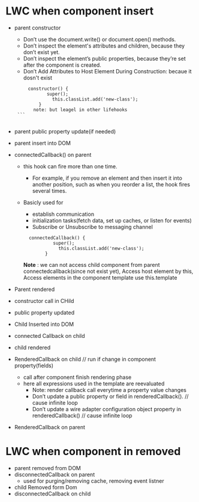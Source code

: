 # LWC when component insert

- parent constructor
	 - Don’t use the document.write() or document.open() methods.
	 - Don’t inspect the element's attributes and children, because they don’t exist yet.
	 - Don’t inspect the element’s public properties, because they’re set after the component is created.
	 - Don’t Add Attributes to Host Element During Construction: becaue it dosn't exist
     ```
          constructor() {
                 super();
                   this.classList.add('new-class');
              }
            note: but leagel in other lifehooks
      ```
      
 - parent public property update(if needed)
 - parent insert into DOM
 - connectedCallback() on parent
    - this hook can fire more than one time. 
      -	For example, if you remove an element and then insert it into another position, such as when you reorder a list, the hook fires several times. 
    - Basicly used for
      - establish communication
      - initialization tasks(fetch data, set up caches, or listen for events)
      - Subscribe or Unsubscribe to messaging channel
 	 	
      ```
        connectedCallback() {
                 super();
                   this.classList.add('new-class');
              }
      ```
      **Note** : we can not access child component from parent connectedcallback(since not exist yet), Access host element by this, Access elements in the component template use this.template
      
 - Parent rendered
 - constructor call in CHild
 - public property updated
 - Child Inserted into DOM
 - connected Callback on child
 - child rendered
 - RenderedCallback on child // run if change in component property(fields)
   - call after component finish rendering phase
   - here all expressions used in the template are reevaluated 	
     - Note: render callback call everytime a property value changes
     - Don’t update a public property or field in renderedCallback(). // cause infinite loop
     - Don’t update a wire adapter configuration object property in renderedCallback()  // cause infinite loop
     
 - RenderedCallback on parent


# LWC when component in removed
 - parent removed from DOM
 - disconnectedCallback on parent
   - used for purging/removing cache, removing event listner 	
 - child Removed form Dom
 - disconnectedCallback on child
